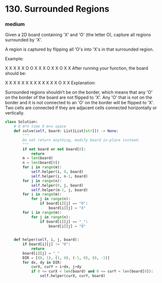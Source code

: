 # 130. Surrounded Regions
### medium
Given a 2D board containing 'X' and 'O' (the letter O), capture all regions surrounded by 'X'.

A region is captured by flipping all 'O's into 'X's in that surrounded region.

Example:

X X X X
X O O X
X X O X
X O X X
After running your function, the board should be:

X X X X
X X X X
X X X X
X O X X
Explanation:

Surrounded regions shouldn’t be on the border, which means that any 'O' on the border of the board are not flipped to 'X'. Any 'O' that is not on the border and it is not connected to an 'O' on the border will be flipped to 'X'. Two cells are connected if they are adjacent cells connected horizontally or vertically.


```python
class Solution:
    # O m*n time O m+n space
    def solve(self, board: List[List[str]]) -> None:
        """
        Do not return anything, modify board in-place instead.
        """
        if not board or not board[0]:
            return 
        m = len(board)
        n = len(board[0])
        for i in range(m):
            self.helper(i, 0, board)
            self.helper(i, n-1, board)
        for j in range(n):
            self.helper(0, j, board)
            self.helper(m-1, j, board)
        for i in range(m):
            for j in range(n):
                if board[i][j] == "O":
                    board[i][j] = "X"
        for i in range(m):
            for j in range(n):
                if board[i][j] == "_":
                    board[i][j] = "O"                    
        
    
    def helper(self, i, j, board):
        if board[i][j] != "O":
            return 
        board[i][j] = "_"
        DIR = [(0, 1), (1, 0), (-1, 0), (0, -1)]
        for dx, dy in DIR:
            curX, curY = i+dx, j+dy
            if 0 <= curX < len(board) and 0 <= curY < len(board[0]):
                self.helper(curX, curY, board)

```